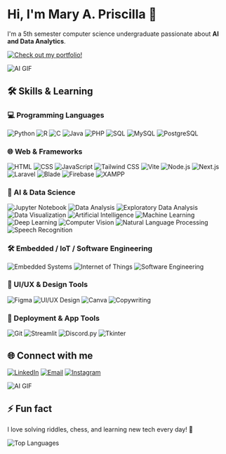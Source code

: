 # Hi, I'm Mary A. Priscilla 👋

I'm a 5th semester computer science undergraduate passionate about **AI and Data Analytics**.

[![Check out my portfolio!](https://img.shields.io/badge/Portfolio-Visit-blue?style=for-the-badge&logo=github)](https://priscillastext.wixsite.com/mary-portfolio)

![AI GIF](https://media4.giphy.com/media/v1.Y2lkPTc5MGI3NjExeHc4ZHFpZG04Y3d6cTR1ODRiczcwdzRxenViaHkxanVnaDF2OXFmayZlcD12MV9pbnRlcm5hbF9naWZfYnlfaWQmY3Q9Zw/95KXUUMytHCF6mqlU0/giphy.gif)

## 🛠 Skills & Learning

### 💻 Programming Languages
![Python](https://img.shields.io/badge/-Python-FFD43B?style=for-the-badge&logo=python&logoColor=blue)
![R](https://img.shields.io/badge/-R-276DC3?style=for-the-badge&logo=r&logoColor=white)
![C](https://img.shields.io/badge/-C-00599C?style=for-the-badge&logo=c&logoColor=white)
![Java](https://img.shields.io/badge/-Java-007396?style=for-the-badge&logo=java&logoColor=white)
![PHP](https://img.shields.io/badge/-PHP-777BB4?style=for-the-badge&logo=php&logoColor=white)
![SQL](https://img.shields.io/badge/-SQL-00758F?style=for-the-badge&logo=postgresql&logoColor=white)
![MySQL](https://img.shields.io/badge/-MySQL-4479A1?style=for-the-badge&logo=mysql&logoColor=white)
![PostgreSQL](https://img.shields.io/badge/-PostgreSQL-336791?style=for-the-badge&logo=postgresql&logoColor=white)

### 🌐 Web & Frameworks
![HTML](https://img.shields.io/badge/-HTML-E34F26?style=for-the-badge&logo=html5&logoColor=white)
![CSS](https://img.shields.io/badge/-CSS-1572B6?style=for-the-badge&logo=css3&logoColor=white)
![JavaScript](https://img.shields.io/badge/-JavaScript-F7DF1E?style=for-the-badge&logo=javascript&logoColor=black)
![Tailwind CSS](https://img.shields.io/badge/-TailwindCSS-38B2AC?style=for-the-badge&logo=tailwind-css&logoColor=white)
![Vite](https://img.shields.io/badge/-Vite-646CFF?style=for-the-badge&logo=vite&logoColor=white)
![Node.js](https://img.shields.io/badge/-Node.js-339933?style=for-the-badge&logo=node.js&logoColor=white)
![Next.js](https://img.shields.io/badge/-Next.js-000000?style=for-the-badge&logo=next.js&logoColor=white)
![Laravel](https://img.shields.io/badge/-Laravel-FC3C3C?style=for-the-badge&logo=laravel&logoColor=white)
![Blade](https://img.shields.io/badge/-Blade-FF2D20?style=for-the-badge)
![Firebase](https://img.shields.io/badge/-Firebase-FFCA28?style=for-the-badge&logo=firebase&logoColor=black)
![XAMPP](https://img.shields.io/badge/-XAMPP-FB6B37?style=for-the-badge&logo=xampp&logoColor=white)

### 🤖 AI & Data Science
![Jupyter Notebook](https://img.shields.io/badge/-Jupyter_Notebook-F37626?style=for-the-badge&logo=jupyter&logoColor=white)
![Data Analysis](https://img.shields.io/badge/-Data_Analysis-4BCFFA?style=for-the-badge)
![Exploratory Data Analysis](https://img.shields.io/badge/-EDA-4BCFFA?style=for-the-badge)
![Data Visualization](https://img.shields.io/badge/-Data_Visualization-FCA121?style=for-the-badge)
![Artificial Intelligence](https://img.shields.io/badge/-AI-FF6F61?style=for-the-badge)
![Machine Learning](https://img.shields.io/badge/-Machine_Learning-4BCFFA?style=for-the-badge)
![Deep Learning](https://img.shields.io/badge/-Deep_Learning-FF6F61?style=for-the-badge)
![Computer Vision](https://img.shields.io/badge/-Computer_Vision-4B8BBE?style=for-the-badge)
![Natural Language Processing](https://img.shields.io/badge/-NLP-6A5ACD?style=for-the-badge)
![Speech Recognition](https://img.shields.io/badge/-Speech_Recognition-20B2AA?style=for-the-badge)

### 🛠 Embedded / IoT / Software Engineering
![Embedded Systems](https://img.shields.io/badge/-Embedded_Systems-FF8C00?style=for-the-badge)
![Internet of Things](https://img.shields.io/badge/-IoT-00BFFF?style=for-the-badge)
![Software Engineering](https://img.shields.io/badge/-Software_Engineering-4682B4?style=for-the-badge)

### 🎨 UI/UX & Design Tools
![Figma](https://img.shields.io/badge/-Figma-F24E1E?style=for-the-badge&logo=figma&logoColor=white)
![UI/UX Design](https://img.shields.io/badge/-UI%2FUX_Design-FF69B4?style=for-the-badge)
![Canva](https://img.shields.io/badge/-Canva-00C4CC?style=for-the-badge&logo=canva&logoColor=white)
![Copywriting](https://img.shields.io/badge/-Copywriting-00CED1?style=for-the-badge)

### 🚀 Deployment & App Tools
![Git](https://img.shields.io/badge/-Git-F05032?style=for-the-badge&logo=git&logoColor=white)
![Streamlit](https://img.shields.io/badge/-Streamlit-FF4B4B?style=for-the-badge&logo=streamlit&logoColor=white)
![Discord.py](https://img.shields.io/badge/-Discord.py-7289DA?style=for-the-badge&logo=python&logoColor=white)
![Tkinter](https://img.shields.io/badge/-Tkinter-FF6F61?style=for-the-badge)

## 🌐 Connect with me
[![LinkedIn](https://img.shields.io/badge/-LinkedIn-0A66C2?style=for-the-badge&logo=linkedin&logoColor=white)](https://www.linkedin.com/in/mary-anggita-priscilla-b275562a7/)
[![Email](https://img.shields.io/badge/-Email-D14836?style=for-the-badge&logo=gmail&logoColor=white)](mailto:priscillastext@gmail.com)
[![Instagram](https://img.shields.io/badge/-Instagram-E4405F?style=for-the-badge&logo=instagram&logoColor=white)](https://www.instagram.com/cecilxies/)

![AI GIF](https://media.giphy.com/media/v1.Y2lkPTc5MGI3NjExcGQ2eGt3YWZhcTB0MnpjaW05bXZhbnF5dDNsZDduZHB1cDk3YjZyYyZlcD12MV9naWZzX3NlYXJjaCZjdD1n/Jjo6WPW26zDdS/giphy.gif)

## ⚡ Fun fact
I love solving riddles, chess, and learning new tech every day! 🚀

![Top Languages](https://github-readme-stats.vercel.app/api/top-langs/?username=ceciliasx&layout=compact)
